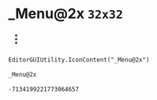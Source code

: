 # _Menu@2x `32x32`
<img src="/img/_Menu@2x.png" width=32 height=32>

``` CSharp
EditorGUIUtility.IconContent("_Menu@2x")
```
```
_Menu@2x
```
```
-7134199221773064657
```
